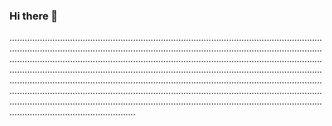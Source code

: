 ### Hi there 👋

......................................................................................................................................................................................................................................................................................................................................................................................................................................................................................................................................................................................................................................................................................................................................................................................................................................................................................................................................................